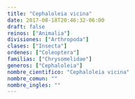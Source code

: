 ```yaml
---
title: "Cephaloleia vicina"
date: 2017-08-18T20:46:32-06:00
draft: false
reinos: ["Animalia"]
divisiones: ["Arthropoda"]
clases: ["Insecta"]
ordenes: ["Coleoptera"]
familias: ["Chrysomelidae"]
generos: ["Cephaloleia"]
nombre_cientifico: "Cephaloleia vicina"
nombre_comun: ""
nombre_ingles: ""
---
```

